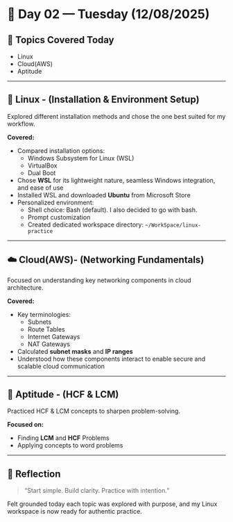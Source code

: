 # 📅 Day 02 — Tuesday (12/08/2025)

## 🧭 Topics Covered Today  
- Linux 
- Cloud(AWS)
- Aptitude

---

## 🐧 Linux - (Installation & Environment Setup)  
Explored different installation methods and chose the one best suited for my workflow.

**Covered:**
- Compared installation options:  
  - Windows Subsystem for Linux (WSL)  
  - VirtualBox  
  - Dual Boot  
- Chose **WSL** for its lightweight nature, seamless Windows integration, and ease of use  
- Installed WSL and downloaded **Ubuntu** from Microsoft Store  
- Personalized environment:  
  - Shell choice: Bash (default). I also decided to go with bash.
  - Prompt customization 
  - Created dedicated workspace directory: `~/WorkSpace/linux-practice`  
---

## ☁️ Cloud(AWS)- (Networking Fundamentals)  
Focused on understanding key networking components in cloud architecture.

**Covered:**
- Key terminologies:  
  - Subnets  
  - Route Tables  
  - Internet Gateways  
  - NAT Gateways  
- Calculated **subnet masks** and **IP ranges**  
- Understood how these components interact to enable secure and scalable cloud communication

---

## 🧠 Aptitude - (HCF & LCM)  
Practiced HCF & LCM concepts to sharpen problem-solving.

**Focused on:**
- Finding **LCM** and **HCF** Problems
- Applying concepts to word problems  

---

## 🌱 Reflection  
> “Start simple. Build clarity. Practice with intention.”

Felt grounded today each topic was explored with purpose, and my Linux workspace is now ready for authentic practice. 
